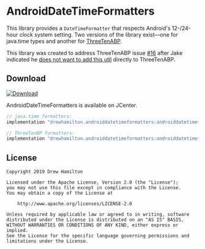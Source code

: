 # AndroidDateTimeFormatters

This library provides a `DateTimeFormatter` that respects Android's 12-/24-hour clock system setting. Two versions of
the library exist—one for java.time types and another for [ThreeTenABP](https://github.com/JakeWharton/ThreeTenABP).

This library was created to address ThreeTenABP issue [#16](https://github.com/JakeWharton/ThreeTenABP/issues/16) after
Jake indicated he
[does not want to add this util](https://github.com/JakeWharton/ThreeTenABP/pull/103#issuecomment-498429319) directly to
ThreeTenABP.

## Download
[ ![Download](https://api.bintray.com/packages/drewhamilton/AndroidDateTimeFormatters/AndroidDateTimeFormatters-JavaTime/images/download.svg) ](https://bintray.com/drewhamilton/AndroidDateTimeFormatters)

AndroidDateTimeFormatters is available on JCenter.

```groovy
// java.time formatters:
implementation "drewhamilton.androiddatetimeformatters:androiddatetimeformatters-javatime:$version"

// ThreeTenBP formatters:
implementation "drewhamilton.androiddatetimeformatters:androiddatetimeformatters-threetenbp:$version"
```

## License
```
Copyright 2019 Drew Hamilton

Licensed under the Apache License, Version 2.0 (the "License");
you may not use this file except in compliance with the License.
You may obtain a copy of the License at

    http://www.apache.org/licenses/LICENSE-2.0

Unless required by applicable law or agreed to in writing, software
distributed under the License is distributed on an "AS IS" BASIS,
WITHOUT WARRANTIES OR CONDITIONS OF ANY KIND, either express or implied.
See the License for the specific language governing permissions and
limitations under the License.
```
